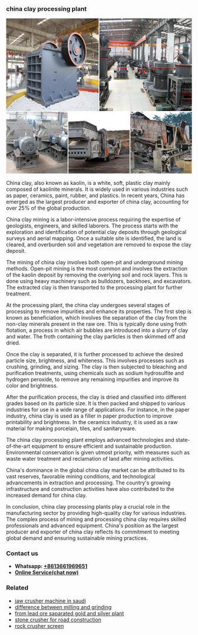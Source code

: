 <h3>china clay processing plant</h3><img src='1704951520.jpg' alt=''><p>China clay, also known as kaolin, is a white, soft, plastic clay mainly composed of kaolinite minerals. It is widely used in various industries such as paper, ceramics, paint, rubber, and plastics. In recent years, China has emerged as the largest producer and exporter of china clay, accounting for over 25% of the global production.</p><p>China clay mining is a labor-intensive process requiring the expertise of geologists, engineers, and skilled laborers. The process starts with the exploration and identification of potential clay deposits through geological surveys and aerial mapping. Once a suitable site is identified, the land is cleared, and overburden soil and vegetation are removed to expose the clay deposit.</p><p>The mining of china clay involves both open-pit and underground mining methods. Open-pit mining is the most common and involves the extraction of the kaolin deposit by removing the overlying soil and rock layers. This is done using heavy machinery such as bulldozers, backhoes, and excavators. The extracted clay is then transported to the processing plant for further treatment.</p><p>At the processing plant, the china clay undergoes several stages of processing to remove impurities and enhance its properties. The first step is known as beneficiation, which involves the separation of the clay from the non-clay minerals present in the raw ore. This is typically done using froth flotation, a process in which air bubbles are introduced into a slurry of clay and water. The froth containing the clay particles is then skimmed off and dried.</p><p>Once the clay is separated, it is further processed to achieve the desired particle size, brightness, and whiteness. This involves processes such as crushing, grinding, and sizing. The clay is then subjected to bleaching and purification treatments, using chemicals such as sodium hydrosulfite and hydrogen peroxide, to remove any remaining impurities and improve its color and brightness.</p><p>After the purification process, the clay is dried and classified into different grades based on its particle size. It is then packed and shipped to various industries for use in a wide range of applications. For instance, in the paper industry, china clay is used as a filler in paper production to improve printability and brightness. In the ceramics industry, it is used as a raw material for making porcelain, tiles, and sanitaryware.</p><p>The china clay processing plant employs advanced technologies and state-of-the-art equipment to ensure efficient and sustainable production. Environmental conservation is given utmost priority, with measures such as waste water treatment and reclamation of land after mining activities.</p><p>China's dominance in the global china clay market can be attributed to its vast reserves, favorable mining conditions, and technological advancements in extraction and processing. The country's growing infrastructure and construction activities have also contributed to the increased demand for china clay.</p><p>In conclusion, china clay processing plants play a crucial role in the manufacturing sector by providing high-quality clay for various industries. The complex process of mining and processing china clay requires skilled professionals and advanced equipment. China's position as the largest producer and exporter of china clay reflects its commitment to meeting global demand and ensuring sustainable mining practices.</p><h3>Contact us</h3><ul><li><strong>Whatsapp:&nbsp;<a href="https://wa.me/8613661969651">+8613661969651</a></strong></li><li><a href="https://swt.shibang-china.com/?git&amp;zhl&amp;china clay processing plant"><strong>Online Service(chat now)</strong></a></li></ul><h3>Related</h3><ul><li><a href='jaw crusher machine in saudi.md'>jaw crusher machine in saudi</a></li><li><a href='difference between milling and grinding.md'>difference between milling and grinding</a></li><li><a href='from lead ore saparated gold and silver plant.md'>from lead ore saparated gold and silver plant</a></li><li><a href='stone crusher for road construction.md'>stone crusher for road construction</a></li><li><a href='rock crusher screen.md'>rock crusher screen</a></li></ul>